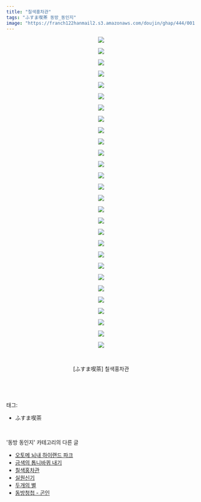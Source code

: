 ```yaml
---
title: "칠색홍차관"
tags: "ふすま喫茶 동방_동인지"
image: "https://franch122hanmail2.s3.amazonaws.com/doujin/ghap/444/001.jpg"
---
```

<div class="article">
<p style="text-align: center; clear: none; float: none;"><img src="{{ site.imgserver6 }}/ghap/444/001.jpg"/></p>
<p style="text-align: center; clear: none; float: none;"><img src="{{ site.imgserver6 }}/ghap/444/002.jpg"/></p>
<p style="text-align: center; clear: none; float: none;"><img src="{{ site.imgserver6 }}/ghap/444/003.jpg"/></p>
<p style="text-align: center; clear: none; float: none;"><img src="{{ site.imgserver6 }}/ghap/444/004.jpg"/></p>
<p style="text-align: center; clear: none; float: none;"><img src="{{ site.imgserver6 }}/ghap/444/005.jpg"/></p>
<p style="text-align: center; clear: none; float: none;"><img src="{{ site.imgserver6 }}/ghap/444/006.jpg"/></p>
<p style="text-align: center; clear: none; float: none;"><img src="{{ site.imgserver6 }}/ghap/444/007.jpg"/></p>
<p style="text-align: center; clear: none; float: none;"><img src="{{ site.imgserver6 }}/ghap/444/008.jpg"/></p>
<p style="text-align: center; clear: none; float: none;"><img src="{{ site.imgserver6 }}/ghap/444/009.jpg"/></p>
<p style="text-align: center; clear: none; float: none;"><img src="{{ site.imgserver6 }}/ghap/444/010.jpg"/></p>
<p style="text-align: center; clear: none; float: none;"><img src="{{ site.imgserver6 }}/ghap/444/011.jpg"/></p>
<p style="text-align: center; clear: none; float: none;"><img src="{{ site.imgserver6 }}/ghap/444/012.jpg"/></p>
<p style="text-align: center; clear: none; float: none;"><img src="{{ site.imgserver6 }}/ghap/444/013.jpg"/></p>
<p style="text-align: center; clear: none; float: none;"><img src="{{ site.imgserver6 }}/ghap/444/014.jpg"/></p>
<p style="text-align: center; clear: none; float: none;"><img src="{{ site.imgserver6 }}/ghap/444/015.jpg"/></p>
<p style="text-align: center; clear: none; float: none;"><img src="{{ site.imgserver6 }}/ghap/444/016.jpg"/></p>
<p style="text-align: center; clear: none; float: none;"><img src="{{ site.imgserver6 }}/ghap/444/017.jpg"/></p>
<p style="text-align: center; clear: none; float: none;"><img src="{{ site.imgserver6 }}/ghap/444/018.jpg"/></p>
<p style="text-align: center; clear: none; float: none;"><img src="{{ site.imgserver6 }}/ghap/444/019.jpg"/></p>
<p style="text-align: center; clear: none; float: none;"><img src="{{ site.imgserver6 }}/ghap/444/020.jpg"/></p>
<p style="text-align: center; clear: none; float: none;"><img src="{{ site.imgserver6 }}/ghap/444/021.jpg"/></p>
<p style="text-align: center; clear: none; float: none;"><img src="{{ site.imgserver6 }}/ghap/444/022.jpg"/></p>
<p style="text-align: center; clear: none; float: none;"><img src="{{ site.imgserver6 }}/ghap/444/023.jpg"/></p>
<p style="text-align: center; clear: none; float: none;"><img src="{{ site.imgserver6 }}/ghap/444/024.jpg"/></p>
<p style="text-align: center; clear: none; float: none;"><img src="{{ site.imgserver6 }}/ghap/444/025.jpg"/></p>
<p style="text-align: center; clear: none; float: none;"><img src="{{ site.imgserver6 }}/ghap/444/026.jpg"/></p>
<p style="text-align: center; clear: none; float: none;"><img src="{{ site.imgserver6 }}/ghap/444/027.jpg"/></p>
<p style="text-align: center; clear: none; float: none;"><img src="{{ site.imgserver6 }}/ghap/444/028.jpg"/></p>
<p style="text-align: center; clear: none; float: none;"><br/></p>
<p style="text-align: center; clear: none; float: none;">[ふすま喫茶] 칠색홍차관</p>
<p><br/></p>
</div><br/>
<div class="tagTrail">
<p>태그: </p>
<ul>
<li>ふすま喫茶</li>
</ul>
</div><br/>
<div class="another">
<p>'동방 동인지' 카테고리의 다른 글</p>
<ul>
<li><a href="/ghap_447">오토메 뇌내 하이랜드 파크</a></li>
<li><a href="/ghap_446">금색의 톱니바퀴 내기</a></li>
<li><a href="/ghap_444">칠색홍차관</a></li>
<li><a href="/ghap_443">실원신기</a></li>
<li><a href="/ghap_442">두개의 별</a></li>
<li><a href="/ghap_441">동방청첩 - 곤인</a></li>
</ul>
</div><br/>
<div class="cb_module cb_fluid">
<div class="cb_wrt cb_profile">
</div><!-- commentList close -->
</div><br/>
